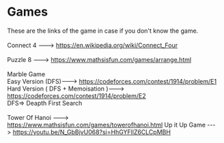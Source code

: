# Games
These are the links of the game in case if you don't know the game.<br><br>
Connect 4 ---> https://en.wikipedia.org/wiki/Connect_Four<br><br>
Puzzle 8  ---> https://www.mathsisfun.com/games/arrange.html<br><br>
Marble Game<br>
<t>Easy Version (DFS)---> https://codeforces.com/contest/1914/problem/E1<br>
<t>Hard Version ( DFS + Memoisation )---> https://codeforces.com/contest/1914/problem/E2<br>
<t>DFS=> Deapth First Search<br>
<br>
Tower Of Hanoi ---> https://www.mathsisfun.com/games/towerofhanoi.html
Up it Up Game ---> https://youtu.be/N_GbBjvU068?si=HhGYFllZ6CLCpMBH
